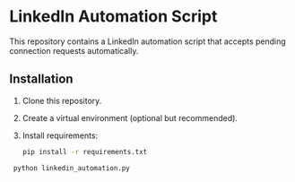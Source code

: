 # LinkedIn Automation Script

This repository contains a LinkedIn automation script that accepts pending 
connection requests automatically.

## Installation

1. Clone this repository.
2. Create a virtual environment (optional but recommended).
3. Install requirements:

   ```bash
   pip install -r requirements.txt
   
 ```bash
  python linkedin_automation.py
